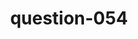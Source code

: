 ---
layout: question
title: question-054
number: 054
question: Name something you might buy at a gas station.
answer1: Gas | 4
answer2: Gum/Candy | 16
answer3: Soda/Water | 15
answer4: Coffee | 10
answer5: Chips | 4
answer6: Lottery | 3
answer7: Meal/Breakfast | 2
answer8: Car wash | 2
answer9:
answer10:
---